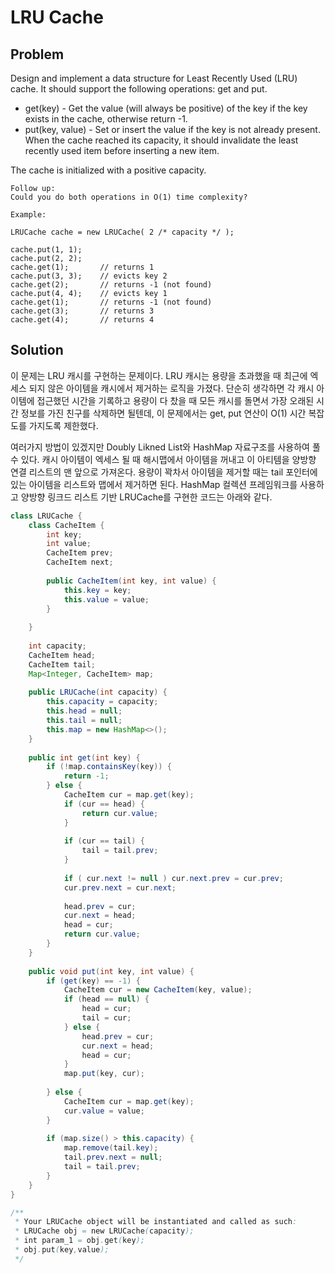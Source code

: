 LRU Cache
==========================

## Problem
Design and implement a data structure for Least Recently Used (LRU) cache. It should support the following operations: get and put.

- get(key) - Get the value (will always be positive) of the key if the key exists in the cache, otherwise return -1.
- put(key, value) - Set or insert the value if the key is not already present. When the cache reached its capacity, it should invalidate the least recently used item before inserting a new item.

The cache is initialized with a positive capacity.

```
Follow up:
Could you do both operations in O(1) time complexity?
```
```
Example:

LRUCache cache = new LRUCache( 2 /* capacity */ );

cache.put(1, 1);
cache.put(2, 2);
cache.get(1);       // returns 1
cache.put(3, 3);    // evicts key 2
cache.get(2);       // returns -1 (not found)
cache.put(4, 4);    // evicts key 1
cache.get(1);       // returns -1 (not found)
cache.get(3);       // returns 3
cache.get(4);       // returns 4
```

## Solution

 이 문제는 LRU 캐시를 구현하는 문제이다. LRU 캐시는 용량을 초과했을 때 최근에 엑세스 되지 않은 아이템을 캐시에서 제거하는 로직을 가졌다. 
단순히 생각하면 각 캐시 아이템에 접근했던 시간을 기록하고 용량이 다 찼을 때 모든 캐시를 돌면서 가장 오래된 시간 정보를 가진 친구를 삭제하면 될텐데,
이 문제에서는 get, put 연산이 O(1) 시간 복잡도를 가지도록 제한했다. 

 여러가지 방법이 있겠지만 Doubly Likned List와 HashMap 자료구조를 사용하여 풀 수 있다.
캐시 아이템이 엑세스 될 때 해시맵에서 아이템을 꺼내고 이 아티템을 양방향 연결 리스트의 맨 앞으로 가져온다. 용량이 꽉차서 아이템을 제거할 때는 tail 포인터에 있는 아이템을 리스트와 맵에서 제거하면 된다. HashMap 컬렉션 프레임워크를 사용하고 양방향 링크드 리스트 기반 LRUCache를 구현한 코드는 아래와 같다. 

```java
class LRUCache {
    class CacheItem {
        int key;
        int value;
        CacheItem prev;
        CacheItem next;
        
        public CacheItem(int key, int value) {
            this.key = key;
            this.value = value;
        }
        
    }
    
    int capacity;
    CacheItem head;
    CacheItem tail;
    Map<Integer, CacheItem> map;
    
    public LRUCache(int capacity) {
        this.capacity = capacity;
        this.head = null;
        this.tail = null;
        this.map = new HashMap<>();
    }
    
    public int get(int key) {
        if (!map.containsKey(key)) {
            return -1;
        } else {
            CacheItem cur = map.get(key);
            if (cur == head) {
                return cur.value;
            }
            
            if (cur == tail) {
                tail = tail.prev;         
            }
            
            if ( cur.next != null ) cur.next.prev = cur.prev;
            cur.prev.next = cur.next;
            
            head.prev = cur;
            cur.next = head;
            head = cur;
            return cur.value;
        }
    }
    
    public void put(int key, int value) {
        if (get(key) == -1) {
            CacheItem cur = new CacheItem(key, value);
            if (head == null) {
                head = cur;
                tail = cur;
            } else {
                head.prev = cur;
                cur.next = head;
                head = cur;
            }
            map.put(key, cur);
            
        } else {
            CacheItem cur = map.get(key);
            cur.value = value;            
        }
        
        if (map.size() > this.capacity) {
            map.remove(tail.key);
            tail.prev.next = null;
            tail = tail.prev;
        }
    }
}

/**
 * Your LRUCache object will be instantiated and called as such:
 * LRUCache obj = new LRUCache(capacity);
 * int param_1 = obj.get(key);
 * obj.put(key,value);
 */
```

